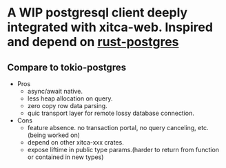 # A WIP postgresql client deeply integrated with xitca-web. Inspired and depend on [rust-postgres](https://github.com/sfackler/rust-postgres)

## Compare to tokio-postgres
- Pros
    - async/await native.
    - less heap allocation on query. 
    - zero copy row data parsing.
    - quic transport layer for remote lossy database connection.
- Cons
    - feature absence. no transaction portal, no query canceling, etc.(being worked on)
    - depend on other xitca-xxx crates.
    - expose liftime in public type params.(harder to return from function or contained in new types)
